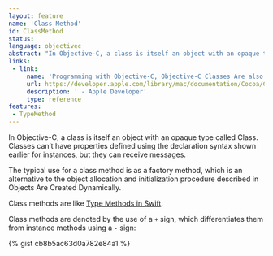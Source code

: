 ```yaml
---
layout: feature
name: 'Class Method'
id: ClassMethod
status: 
language: objectivec
abstract: "In Objective-C, a class is itself an object with an opaque type called Class. Classes can’t have properties defined using the declaration syntax shown earlier for instances, but they can receive messages: they are called Class methods."
links:
 - link:
     name: 'Programming with Objective-C, Objective-C Classes Are also Objects'
     url: https://developer.apple.com/library/mac/documentation/Cocoa/Conceptual/ProgrammingWithObjectiveC/DefiningClasses/DefiningClasses.html#//apple_ref/doc/uid/TP40011210-CH3-SW18
     description: ' - Apple Developer'
     type: reference
features:
 - TypeMethod
---
```


In Objective-C, a class is itself an object with an opaque type called Class. Classes can’t have properties defined using the declaration syntax shown earlier for instances, but they can receive messages.

The typical use for a class method is as a factory method, which is an alternative to the object allocation and initialization procedure described in Objects Are Created Dynamically.

Class methods are like [Type Methods in Swift](/TypeMethod).

Class methods are denoted by the use of a `+` sign, which differentiates them from instance methods using a `-` sign:

{% gist cb8b5ac63d0a782e84a1 %}

<!--
<pre>
  <code class="swift">@interface SomeClass : NSObject
  
    + (void)someClassMethod;
    - (void)someInstanceMethod;
  
  @end</code>
</pre>

Then you can call the method like that:

<pre>
  <code class="swift">[SomeClass someClassMethod];</code>
</pre>

-->